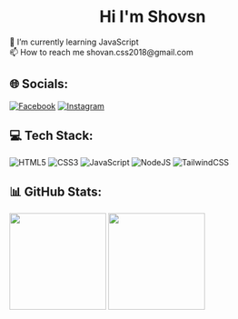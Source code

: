 <h1 align="center">Hi I'm Shovsn</h1>
🌱 I’m currently learning JavaScript<br>
📫 How to reach me shovan.css2018@gmail.com<br>


## 🌐 Socials:
[![Facebook](https://img.shields.io/badge/Facebook-%231877F2.svg?logo=Facebook&logoColor=white)](https://facebook.com/) [![Instagram](https://img.shields.io/badge/Instagram-%23E4405F.svg?logo=Instagram&logoColor=white)](https://instagram.com/) 

## 💻 Tech Stack:
![HTML5](https://img.shields.io/badge/html5-%23E34F26.svg?style=for-the-badge&logo=html5&logoColor=white) ![CSS3](https://img.shields.io/badge/css3-%231572B6.svg?style=for-the-badge&logo=css3&logoColor=white) ![JavaScript](https://img.shields.io/badge/javascript-%23323330.svg?style=for-the-badge&logo=javascript&logoColor=%23F7DF1E) ![NodeJS](https://img.shields.io/badge/node.js-6DA55F?style=for-the-badge&logo=node.js&logoColor=white) ![TailwindCSS](https://img.shields.io/badge/tailwindcss-%2338B2AC.svg?style=for-the-badge&logo=tailwind-css&logoColor=white)
## 📊 GitHub Stats:
<p align= "left">
  <img height= "170" src="https://github-readme-stats.vercel.app/api?username=me-shovansaha&theme=algolia&show_icons=compact&include_all_commits=true" />
  <img height= "170" src="https://github-readme-stats.vercel.app/api/top-langs/?username=me-shovansaha&theme=algolia&layout=compact" />
</p>
